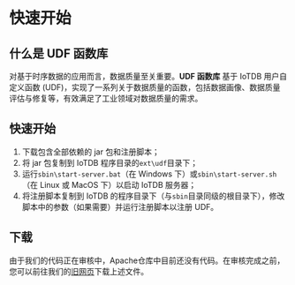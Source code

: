 <!--

​    Licensed to the Apache Software Foundation (ASF) under one
​    or more contributor license agreements.  See the NOTICE file
​    distributed with this work for additional information
​    regarding copyright ownership.  The ASF licenses this file
​    to you under the Apache License, Version 2.0 (the
​    "License"); you may not use this file except in compliance
​    with the License.  You may obtain a copy of the License at
​    
​        http://www.apache.org/licenses/LICENSE-2.0
​    
​    Unless required by applicable law or agreed to in writing,
​    software distributed under the License is distributed on an
​    "AS IS" BASIS, WITHOUT WARRANTIES OR CONDITIONS OF ANY
​    KIND, either express or implied.  See the License for the
​    specific language governing permissions and limitations
​    under the License.

-->

# 快速开始

## 什么是 UDF 函数库

对基于时序数据的应用而言，数据质量至关重要。**UDF 函数库** 基于 IoTDB 用户自定义函数 (UDF)，实现了一系列关于数据质量的函数，包括数据画像、数据质量评估与修复等，有效满足了工业领域对数据质量的需求。

## 快速开始

1. 下载包含全部依赖的 jar 包和注册脚本；
2. 将 jar 包复制到 IoTDB 程序目录的`ext\udf`目录下；
3. 运行`sbin\start-server.bat`（在 Windows 下）或`sbin\start-server.sh`（在 Linux 或 MacOS 下）以启动 IoTDB 服务器；
4. 将注册脚本复制到 IoTDB 的程序目录下（与`sbin`目录同级的根目录下），修改脚本中的参数（如果需要）并运行注册脚本以注册 UDF。


## 下载

由于我们的代码正在审核中，Apache仓库中目前还没有代码。在审核完成之前，您可以前往我们的[旧网页](https://thulab.github.io/iotdb-quality/zh/Download.html)下载上述文件。


